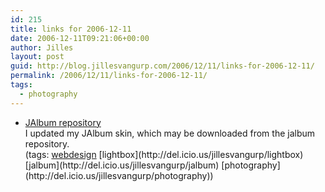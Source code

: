 ```yaml
---
id: 215
title: links for 2006-12-11
date: 2006-12-11T09:21:06+00:00
author: Jilles
layout: post
guid: http://blog.jillesvangurp.com/2006/12/11/links-for-2006-12-11/
permalink: /2006/12/11/links-for-2006-12-11/
tags:
  - photography
---
```

<ul class="delicious">
	<li>
		<div class="delicious-link"><a href="http://jrepository.engblom.org/default.asp?Action=viewskin&GUID=%7B4EE1887C-8EDC-48C4-98B0-6FB76D953873%7D">JAlbum repository</a></div>
		<div class="delicious-extended">I updated my JAlbum skin, which may be downloaded from the jalbum repository.</div>
		<div class="delicious-tags">(tags: <a href="http://del.icio.us/jillesvangurp/webdesign">webdesign</a> [lightbox](http://del.icio.us/jillesvangurp/lightbox) [jalbum](http://del.icio.us/jillesvangurp/jalbum) [photography](http://del.icio.us/jillesvangurp/photography))</div>
	</li>
</ul>

